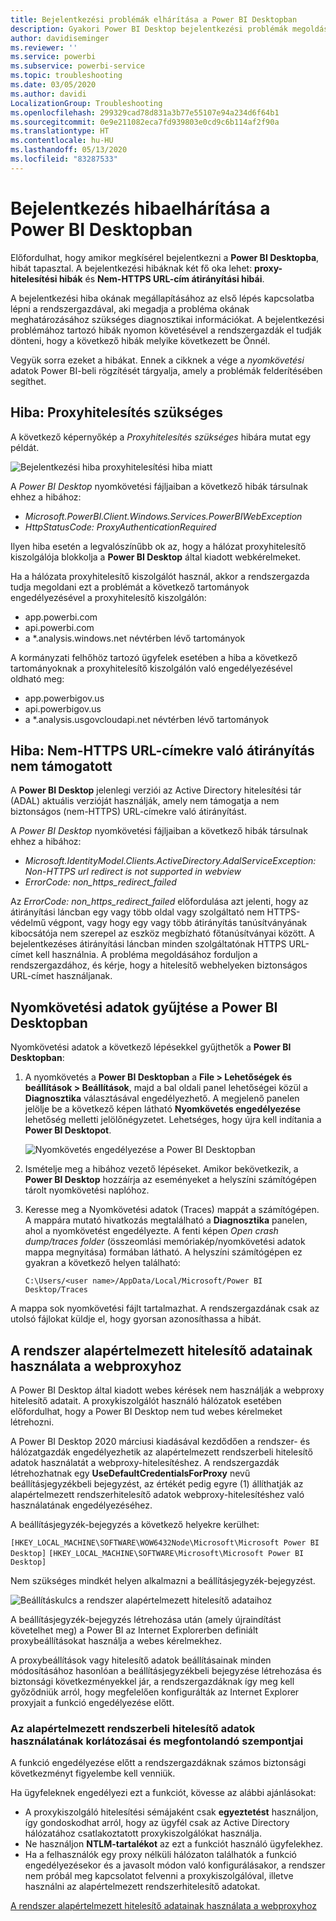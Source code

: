 ```yaml
---
title: Bejelentkezési problémák elhárítása a Power BI Desktopban
description: Gyakori Power BI Desktop bejelentkezési problémák megoldása
author: davidiseminger
ms.reviewer: ''
ms.service: powerbi
ms.subservice: powerbi-service
ms.topic: troubleshooting
ms.date: 03/05/2020
ms.author: davidi
LocalizationGroup: Troubleshooting
ms.openlocfilehash: 299329cad78d831a3b77e55107e94a234d6f64b1
ms.sourcegitcommit: 0e9e211082eca7fd939803e0cd9c6b114af2f90a
ms.translationtype: HT
ms.contentlocale: hu-HU
ms.lasthandoff: 05/13/2020
ms.locfileid: "83287533"
---
```

# <a name="troubleshooting-sign-in-for-power-bi-desktop"></a>Bejelentkezés hibaelhárítása a Power BI Desktopban
Előfordulhat, hogy amikor megkísérel bejelentkezni a **Power BI Desktopba**, hibát tapasztal. A bejelentkezési hibáknak két fő oka lehet: **proxy-hitelesítési hibák** és **Nem-HTTPS URL-cím átirányítási hibái**. 

A bejelentkezési hiba okának megállapításához az első lépés kapcsolatba lépni a rendszergazdával, aki megadja a probléma okának meghatározásához szükséges diagnosztikai információkat. A bejelentkezési problémához tartozó hibák nyomon követésével a rendszergazdák el tudják dönteni, hogy a következő hibák melyike következett be Önnél. 

Vegyük sorra ezeket a hibákat. Ennek a cikknek a vége a *nyomkövetési* adatok Power BI-beli rögzítését tárgyalja, amely a problémák felderítésében segíthet.


## <a name="proxy-authentication-required-error"></a>Hiba: Proxyhitelesítés szükséges

A következő képernyőkép a *Proxyhitelesítés szükséges* hibára mutat egy példát.

![Bejelentkezési hiba proxyhitelesítési hiba miatt](media/desktop-troubleshooting-sign-in/desktop-tshoot-sign-in_01.png)

A *Power BI Desktop* nyomkövetési fájljaiban a következő hibák társulnak ehhez a hibához:

* *Microsoft.PowerBI.Client.Windows.Services.PowerBIWebException*
* *HttpStatusCode: ProxyAuthenticationRequired*

Ilyen hiba esetén a legvalószínűbb ok az, hogy a hálózat proxyhitelesítő kiszolgálója blokkolja a **Power BI Desktop** által kiadott webkérelmeket. 

Ha a hálózata proxyhitelesítő kiszolgálót használ, akkor a rendszergazda tudja megoldani ezt a problémát a következő tartományok engedélyezésével a proxyhitelesítő kiszolgálón:

* app.powerbi.com
* api.powerbi.com
* a *.analysis.windows.net névtérben lévő tartományok

A kormányzati felhőhöz tartozó ügyfelek esetében a hiba a következő tartományoknak a proxyhitelesítő kiszolgálón való engedélyezésével oldható meg:

* app.powerbigov.us
* api.powerbigov.us
* a *.analysis.usgovcloudapi.net névtérben lévő tartományok

## <a name="non-https-url-redirect-not-supported-error"></a>Hiba: Nem-HTTPS URL-címekre való átirányítás nem támogatott

A **Power BI Desktop** jelenlegi verziói az Active Directory hitelesítési tár (ADAL) aktuális verzióját használják, amely nem támogatja a nem biztonságos (nem-HTTPS) URL-címekre való átirányítást. 

A *Power BI Desktop* nyomkövetési fájljaiban a következő hibák társulnak ehhez a hibához:

* *Microsoft.IdentityModel.Clients.ActiveDirectory.AdalServiceException: Non-HTTPS url redirect is not supported in webview*
* *ErrorCode: non_https_redirect_failed*

Az *ErrorCode: non_https_redirect_failed* előfordulása azt jelenti, hogy az átirányítási láncban egy vagy több oldal vagy szolgáltató nem HTTPS-védelmű végpont, vagy hogy egy vagy több átirányítás tanúsítványának kibocsátója nem szerepel az eszköz megbízható főtanúsítványai között. A bejelentkezéses átirányítási láncban minden szolgáltatónak HTTPS URL-címet kell használnia. A probléma megoldásához forduljon a rendszergazdához, és kérje, hogy a hitelesítő webhelyeken biztonságos URL-címet használjanak. 

## <a name="how-to-collect-a-trace-in-power-bi-desktop"></a>Nyomkövetési adatok gyűjtése a Power BI Desktopban

Nyomkövetési adatok a következő lépésekkel gyűjthetők a **Power BI Desktopban**:

1. A nyomkövetés a **Power BI Desktopban** a **File > Lehetőségek és beállítások > Beállítások**, majd a bal oldali panel lehetőségei közül a **Diagnosztika** választásával engedélyezhető. A megjelenő panelen jelölje be a következő képen látható **Nyomkövetés engedélyezése** lehetőség melletti jelölőnégyzetet. Lehetséges, hogy újra kell indítania a **Power BI Desktopot**.
   
   ![Nyomkövetés engedélyezése a Power BI Desktopban](media/desktop-troubleshooting-sign-in/desktop-tshoot-sign-in_02.png)

2. Ismételje meg a hibához vezető lépéseket. Amikor bekövetkezik, a **Power BI Desktop** hozzáírja az eseményeket a helyszíni számítógépen tárolt nyomkövetési naplóhoz.

3. Keresse meg a Nyomkövetési adatok (Traces) mappát a számítógépen. A mappára mutató hivatkozás megtalálható a **Diagnosztika** panelen, ahol a nyomkövetést engedélyezte. A fenti képen *Open crash dump/traces folder* (összeomlási memóriakép/nyomkövetési adatok mappa megnyitása) formában látható. A helyszíni számítógépen ez gyakran a következő helyen található:

    `C:\Users/<user name>/AppData/Local/Microsoft/Power BI Desktop/Traces`

A mappa sok nyomkövetési fájlt tartalmazhat. A rendszergazdának csak az utolsó fájlokat küldje el, hogy gyorsan azonosíthassa a hibát. 


## <a name="using-default-system-credentials-for-web-proxy"></a>A rendszer alapértelmezett hitelesítő adatainak használata a webproxyhoz

A Power BI Desktop által kiadott webes kérések nem használják a webproxy hitelesítő adatait. A proxykiszolgálót használó hálózatok esetében előfordulhat, hogy a Power BI Desktop nem tud webes kérelmeket létrehozni. 

A Power BI Desktop 2020 márciusi kiadásával kezdődően a rendszer- és hálózatgazdák engedélyezhetik az alapértelmezett rendszerbeli hitelesítő adatok használatát a webproxy-hitelesítéshez. A rendszergazdák létrehozhatnak egy **UseDefaultCredentialsForProxy** nevű beállításjegyzékbeli bejegyzést, az értékét pedig egyre (1) állíthatják az alapértelmezett rendszerhitelesítő adatok webproxy-hitelesítéshez való használatának engedélyezéséhez.

A beállításjegyzék-bejegyzés a következő helyekre kerülhet:

`[HKEY_LOCAL_MACHINE\SOFTWARE\WOW6432Node\Microsoft\Microsoft Power BI Desktop]`
`[HKEY_LOCAL_MACHINE\SOFTWARE\Microsoft\Microsoft Power BI Desktop]`

Nem szükséges mindkét helyen alkalmazni a beállításjegyzék-bejegyzést.

![Beállításkulcs a rendszer alapértelmezett hitelesítő adataihoz](media/desktop-troubleshooting-sign-in/desktop-tshoot-sign-in-03.png)

A beállításjegyzék-bejegyzés létrehozása után (amely újraindítást követelhet meg) a Power BI az Internet Explorerben definiált proxybeállításokat használja a webes kérelmekhez. 

A proxybeállítások vagy hitelesítő adatok beállításainak minden módosításához hasonlóan a beállításjegyzékbeli bejegyzése létrehozása és biztonsági következményekkel jár, a rendszergazdáknak így meg kell győződniük arról, hogy megfelelően konfigurálták az Internet Explorer proxyjait a funkció engedélyezése előtt.         

### <a name="limitations-and-considerations-for-using-default-system-credentials"></a>Az alapértelmezett rendszerbeli hitelesítő adatok használatának korlátozásai és megfontolandó szempontjai

A funkció engedélyezése előtt a rendszergazdáknak számos biztonsági következményt figyelembe kell venniük. 

Ha ügyfeleknek engedélyezi ezt a funkciót, kövesse az alábbi ajánlásokat:

* A proxykiszolgáló hitelesítési sémájaként csak **egyeztetést** használjon, így gondoskodhat arról, hogy az ügyfél csak az Active Directory hálózatához csatlakoztatott proxykiszolgálókat használja. 
* Ne használjon **NTLM-tartalékot** az ezt a funkciót használó ügyfelekhez.
* Ha a felhasználók egy proxy nélküli hálózaton találhatók a funkció engedélyezésekor és a javasolt módon való konfigurálásakor, a rendszer nem próbál meg kapcsolatot felvenni a proxykiszolgálóval, illetve használni az alapértelmezett rendszerhitelesítő adatokat.


[A rendszer alapértelmezett hitelesítő adatainak használata a webproxyhoz](#using-default-system-credentials-for-web-proxy)

